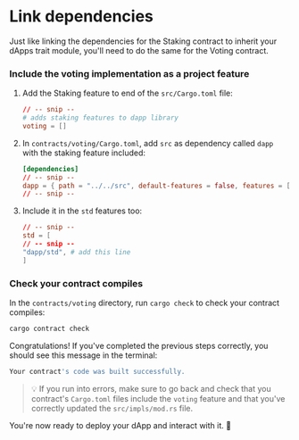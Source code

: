 # Link dependencies

Just like linking the dependencies for the Staking contract to inherit your dApps trait module, you'll need to do the same for the Voting contract.

### Include the voting implementation as a project feature

1. Add the Staking feature to end of the `src/Cargo.toml` file:
    ```toml
    // -- snip --
    # adds staking features to dapp library
    voting = []
    ```

1. In `contracts/voting/Cargo.toml`, add `src` as dependency called `dapp` with the staking feature included:

    ```toml
    [dependencies]
    // -- snip --
    dapp = { path = "../../src", default-features = false, features = ["voting"] }
    // -- snip --
    ```

1. Include it in the `std` features too:
    
    ```toml
    // -- snip --
    std = [
    // -- snip --
    "dapp/std", # add this line
    ]
    ```
    
### Check your contract compiles 

In the `contracts/voting` directory, run `cargo check` to check your contract compiles:

```bash
cargo contract check
```

Congratulations! If you've completed the previous steps correctly, you should see this message in the terminal:

```sh
Your contract's code was built successfully.
```

> 💡 If you run into errors, make sure to go back and check that you contract's `Cargo.toml` files include the `voting` feature and that you've correctly updated the `src/impls/mod.rs` file.

You're now ready to deploy your dApp and interact with it. 🎉